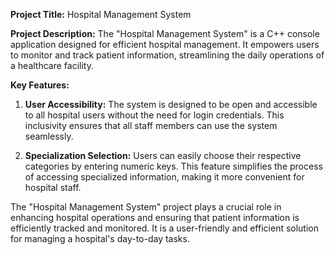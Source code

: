 
**Project Title:** Hospital Management System

**Project Description:**
The "Hospital Management System" is a C++ console application designed for efficient hospital management. It empowers users to monitor and track patient information, streamlining the daily operations of a healthcare facility.

**Key Features:**
1. **User Accessibility:** The system is designed to be open and accessible to all hospital users without the need for login credentials. This inclusivity ensures that all staff members can use the system seamlessly.

2. **Specialization Selection:** Users can easily choose their respective categories by entering numeric keys. This feature simplifies the process of accessing specialized information, making it more convenient for hospital staff.

The "Hospital Management System" project plays a crucial role in enhancing hospital operations and ensuring that patient information is efficiently tracked and monitored. It is a user-friendly and efficient solution for managing a hospital's day-to-day tasks.
